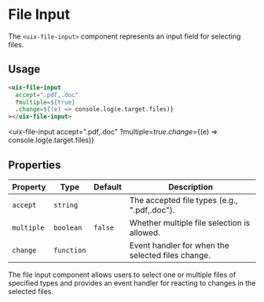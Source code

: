 # File Input

The `<uix-file-input>` component represents an input field for selecting files.

## Usage

```html
<uix-file-input
  accept=".pdf,.doc"
  ?multiple=${true}
  .change=${(e) => console.log(e.target.files)}
></uix-file-input>
```

<uix-file-input
  accept=".pdf,.doc"
  ?multiple=${true}
  .change=${(e) => console.log(e.target.files)}
></uix-file-input>

## Properties

| Property   | Type       | Default | Description                                          |
| ---------- | ---------- | ------- | ---------------------------------------------------- |
| `accept`   | `string`   |         | The accepted file types (e.g., ".pdf,.doc").         |
| `multiple` | `boolean`  | `false` | Whether multiple file selection is allowed.          |
| `change`   | `function` |         | Event handler for when the selected files change.    |

The file input component allows users to select one or multiple files of specified types and provides an event handler for reacting to changes in the selected files.